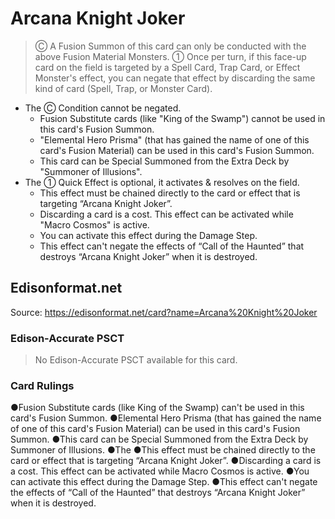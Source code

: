 # Arcana Knight Joker

> Ⓒ A Fusion Summon of this card can only be conducted with the above Fusion Material Monsters. ① Once per turn, if this face-up card on the field is targeted by a Spell Card, Trap Card, or Effect Monster's effect, you can negate that effect by discarding the same kind of card (Spell, Trap, or Monster Card).

*   The Ⓒ Condition cannot be negated.
    *   Fusion Substitute cards (like "King of the Swamp") cannot be used in this card's Fusion Summon.
    *   "Elemental Hero Prisma" (that has gained the name of one of this card's Fusion Material) can be used in this card's Fusion Summon.
    *   This card can be Special Summoned from the Extra Deck by "Summoner of Illusions".
*   The ① Quick Effect is optional, it activates & resolves on the field.
    *   This effect must be chained directly to the card or effect that is targeting “Arcana Knight Joker”.
    *   Discarding a card is a cost. This effect can be activated while "Macro Cosmos" is active.
    *   You can activate this effect during the Damage Step.
    *   This effect can't negate the effects of “Call of the Haunted” that destroys “Arcana Knight Joker” when it is destroyed.

## Edisonformat.net

Source: https://edisonformat.net/card?name=Arcana%20Knight%20Joker

### Edison-Accurate PSCT

> No Edison-Accurate PSCT available for this card.

### Card Rulings

●Fusion Substitute cards (like King of the Swamp) can't be used in this card's Fusion Summon.
●Elemental Hero Prisma (that has gained the name of one of this card's Fusion Material) can be used in this card's Fusion Summon.
●This card can be Special Summoned from the Extra Deck by Summoner of Illusions.
●The ●This effect must be chained directly to the card or effect that is targeting “Arcana Knight Joker”.
●Discarding a card is a cost. This effect can be activated while Macro Cosmos is active.
●You can activate this effect during the Damage Step.
●This effect can't negate the effects of “Call of the Haunted” that destroys “Arcana Knight Joker” when it is destroyed.
            